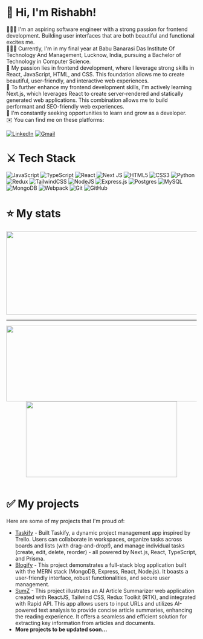 # 👋 Hi, I'm Rishabh!
👩🏻‍💻 I'm an aspiring software engineer with a strong passion for frontend development. Building user interfaces that are both beautiful and functional excites me.<br/>
👩🏻‍🎓 Currently, I'm in my final year at Babu Banarasi Das Institute Of Technology And Management, Lucknow, India, pursuing a Bachelor of Technology in Computer Science.<br/>
🎨 My passion lies in frontend development, where I leverage strong skills in React, JavaScript, HTML, and CSS. This foundation allows me to create beautiful, user-friendly, and interactive web experiences.<br/>
🌷 To further enhance my frontend development skills, I'm actively learning Next.js, which leverages React to create server-rendered and statically generated web applications. This combination allows me to build performant and SEO-friendly web experiences.<br/>
💭 I'm constantly seeking opportunities to learn and grow as a developer.<br/>
✉️ You can find me on these platforms:

[![LinkedIn](https://img.shields.io/badge/linkedin-%230077B5.svg?style=for-the-badge&logo=linkedin&logoColor=white&link=https://linkedin.com/in/rishabhjain2404/)](https://linkedin.com/in/rishabhjain2404/)
[![Gmail](https://img.shields.io/badge/Gmail-D14836?style=for-the-badge&logo=gmail&logoColor=white&link=mailto:rishabh2404jain@gmail.com)](mailto:rishabh2404jain@gmail.com)


# ⚔️ Tech Stack

![JavaScript](https://img.shields.io/badge/javascript-%23323330.svg?style=for-the-badge&logo=javascript&logoColor=%23F7DF1E)
![TypeScript](https://img.shields.io/badge/typescript-%23007ACC.svg?style=for-the-badge&logo=typescript&logoColor=white)
![React](https://img.shields.io/badge/react-%2320232a.svg?style=for-the-badge&logo=react&logoColor=%2361DAFB)
![Next JS](https://img.shields.io/badge/Next-black?style=for-the-badge&logo=next.js&logoColor=white)
![HTML5](https://img.shields.io/badge/html5-%23E34F26.svg?style=for-the-badge&logo=html5&logoColor=white)
![CSS3](https://img.shields.io/badge/css3-%231572B6.svg?style=for-the-badge&logo=css3&logoColor=white)
![Python](https://img.shields.io/badge/python-3670A0?style=for-the-badge&logo=python&logoColor=ffdd54)
![Redux](https://img.shields.io/badge/redux-%23593d88.svg?style=for-the-badge&logo=redux&logoColor=white)
![TailwindCSS](https://img.shields.io/badge/tailwindcss-%2338B2AC.svg?style=for-the-badge&logo=tailwind-css&logoColor=white)
![NodeJS](https://img.shields.io/badge/node.js-6DA55F?style=for-the-badge&logo=node.js&logoColor=white)
![Express.js](https://img.shields.io/badge/express.js-%23404d59.svg?style=for-the-badge&logo=express&logoColor=%2361DAFB)
![Postgres](https://img.shields.io/badge/postgres-%23316192.svg?style=for-the-badge&logo=postgresql&logoColor=white)
![MySQL](https://img.shields.io/badge/mysql-4479A1.svg?style=for-the-badge&logo=mysql&logoColor=white)
![MongoDB](https://img.shields.io/badge/MongoDB-%234ea94b.svg?style=for-the-badge&logo=mongodb&logoColor=white)
![Webpack](https://img.shields.io/badge/webpack-%238DD6F9.svg?style=for-the-badge&logo=webpack&logoColor=black)
![Git](https://img.shields.io/badge/git-%23F05033.svg?style=for-the-badge&logo=git&logoColor=white)
![GitHub](https://img.shields.io/badge/github-%23121011.svg?style=for-the-badge&logo=github&logoColor=white)

# ⭐ My stats

<p align="center">
  <img width="1000" height="220" src="https://streak-stats.demolab.com?user=RishabhJain2404&theme=highcontrast&hide_border=true&border_radius=5&card_width=800">
</p>


---




<p align="center">
  <img width="600" height="200" src="https://github-readme-stats.vercel.app/api?username=RishabhJain2404&show_icons=true&theme=vision-friendly-dark">
  <img width="400" height="200" src="https://github-readme-stats.vercel.app/api/top-langs/?username=RishabhJain2404&size_weight=0.15&count_weight=0.5&layout=compact&theme=vision-friendly-dark">
</p>
 


<div id="header" align="center">
  <img src="https://komarev.com/ghpvc/?username=RishabhJain2404&style=for-the-badge&color=orange" alt=""/>
</div>



# ✅ My projects

Here are some of my projects that I'm proud of:

- [Taskify](https://github.com/RishabhJain2404/taskify-app) - Built Taskify, a dynamic project management app inspired by Trello. Users can collaborate in workspaces, organize tasks across boards and lists (with drag-and-drop!), and manage individual tasks (create, edit, delete, reorder) - all powered by Next.js, React, TypeScript, and Prisma.
- [Blogify](https://github.com/RishabhJain2404/blogify-mern-app) - This project demonstrates a full-stack blog application built with the MERN stack (MongoDB, Express, React, Node.js). It boasts a user-friendly interface, robust functionalities, and secure user management.
- [SumZ](https://github.com/RishabhJain2404/AI-Article-Summarizer-App) - This project illustrates an AI Article Summarizer web application created with ReactJS, Tailwind CSS, Redux Toolkit (RTK), and integrated with Rapid API. This app allows users to input URLs and utilizes AI-powered text analysis to provide concise article summaries, enhancing the reading experience. It offers a seamless and efficient solution for extracting key information from articles and documents.
- <strong>More projects to be updated soon...</strong>
